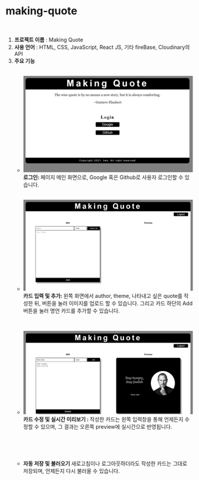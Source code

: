 # making-quote
<br>
<ol>
  <li><strong>프로젝트 이름</strong> : Making Quote</li>
  <li><strong>사용 언어</strong> : HTML, CSS, JavaScript, React JS, 기타 fireBase, Cloudinary의 API </li>
  <li><strong>주요 기능</strong> 
    <br><br>
    <ul>
     <p><li>
      <img src = "sample1.jpg" width= 520px>
      <br>
      <strong>로그인: </strong>페이지 메인 화면으로, Google 혹은 Github로 사용자 로그인할 수 있습니다.</li>
       <br></p>     
      <p><li>
      <img src = "sample2.jpg" width= 520px>
      <Br>
      <strong>카드 입력 및 추가: </strong>왼쪽 화면에서 author, theme, 나타내고 싶은 quote를 작성한 뒤, 버튼을 눌러 이미지를 업로드 할 수 있습니다. 그리고 카드 하단의 Add 버튼을 눌러 명언 카드를 추가할 수 있습니다.</li></p>
          <br>
          <p><li>
         <img src = "sample3.jpg" width= 520px>
            <br>
         <strong> 카드 수정 및 실시간 미리보기 : </strong> 작성한 카드는 왼쪽 입력창을 통해 언제든지 수정할 수 있으며, 그 결과는 오른쪽 preview에 실시간으로 반영됩니다.</li>
            <br></p>
      <br>
      <br>
        <p><li><strong> 자동 저장 및 불러오기 </strong> 새로고침이나 로그아웃하더라도 작성한 카드는 그대로 저장되며, 언제든지 다시 불러올 수 있습니다.</li>
          <br></p>
    </ul>
